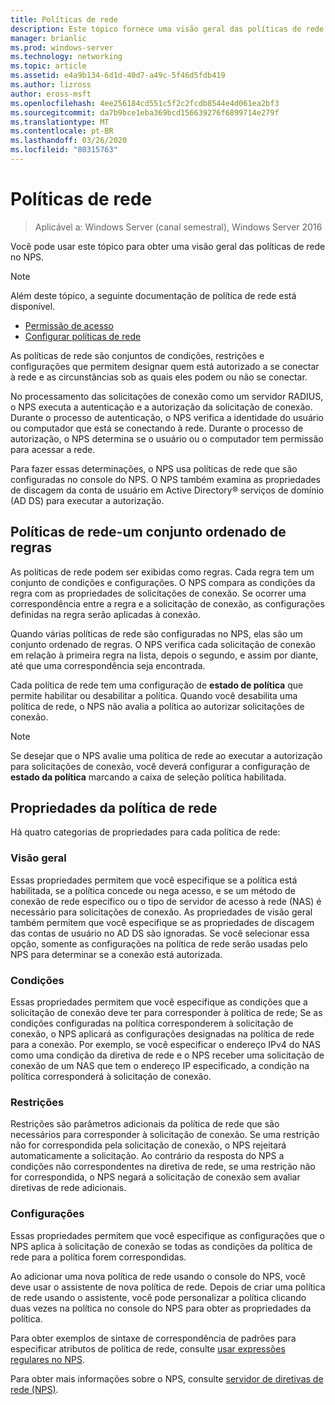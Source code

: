 ```yaml
---
title: Políticas de rede
description: Este tópico fornece uma visão geral das políticas de rede para o servidor de políticas de rede no Windows Server 2016 e inclui links para diretrizes adicionais sobre o NPS.
manager: brianlic
ms.prod: windows-server
ms.technology: networking
ms.topic: article
ms.assetid: e4a9b134-6d1d-40d7-a49c-5f46d5fdb419
ms.author: lizross
author: eross-msft
ms.openlocfilehash: 4ee256184cd551c5f2c2fcdb8544e4d061ea2bf3
ms.sourcegitcommit: da7b9bce1eba369bcd156639276f6899714e279f
ms.translationtype: MT
ms.contentlocale: pt-BR
ms.lasthandoff: 03/26/2020
ms.locfileid: "80315763"
---
```

# <a name="network-policies"></a>Políticas de rede

>Aplicável a: Windows Server (canal semestral), Windows Server 2016

Você pode usar este tópico para obter uma visão geral das políticas de rede no NPS.

>[!NOTE]
>Além deste tópico, a seguinte documentação de política de rede está disponível.
> - [Permissão de acesso](nps-np-access.md)
> - [Configurar políticas de rede](nps-np-configure.md)

As políticas de rede são conjuntos de condições, restrições e configurações que permitem designar quem está autorizado a se conectar à rede e as circunstâncias sob as quais eles podem ou não se conectar.

No processamento das solicitações de conexão como um servidor RADIUS, o NPS executa a autenticação e a autorização da solicitação de conexão. Durante o processo de autenticação, o NPS verifica a identidade do usuário ou computador que está se conectando à rede. Durante o processo de autorização, o NPS determina se o usuário ou o computador tem permissão para acessar a rede.

Para fazer essas determinações, o NPS usa políticas de rede que são configuradas no console do NPS. O NPS também examina as propriedades de discagem da conta de usuário em Active Directory&reg; serviços de domínio \(AD DS\) para executar a autorização.

## <a name="network-policies---an-ordered-set-of-rules"></a>Políticas de rede-um conjunto ordenado de regras

As políticas de rede podem ser exibidas como regras. Cada regra tem um conjunto de condições e configurações. O NPS compara as condições da regra com as propriedades de solicitações de conexão. Se ocorrer uma correspondência entre a regra e a solicitação de conexão, as configurações definidas na regra serão aplicadas à conexão.

Quando várias políticas de rede são configuradas no NPS, elas são um conjunto ordenado de regras. O NPS verifica cada solicitação de conexão em relação à primeira regra na lista, depois o segundo, e assim por diante, até que uma correspondência seja encontrada.

Cada política de rede tem uma configuração de **estado de política** que permite habilitar ou desabilitar a política. Quando você desabilita uma política de rede, o NPS não avalia a política ao autorizar solicitações de conexão.

>[!NOTE]
>Se desejar que o NPS avalie uma política de rede ao executar a autorização para solicitações de conexão, você deverá configurar a configuração de **estado da política** marcando a caixa de seleção política habilitada.

## <a name="network-policy-properties"></a>Propriedades da política de rede

Há quatro categorias de propriedades para cada política de rede:

### <a name="overview"></a>Visão geral

 Essas propriedades permitem que você especifique se a política está habilitada, se a política concede ou nega acesso, e se um método de conexão de rede específico ou o tipo de servidor de acesso à rede (NAS) é necessário para solicitações de conexão. As propriedades de visão geral também permitem que você especifique se as propriedades de discagem das contas de usuário no AD DS são ignoradas. Se você selecionar essa opção, somente as configurações na política de rede serão usadas pelo NPS para determinar se a conexão está autorizada.


### <a name="conditions"></a>Condições

 Essas propriedades permitem que você especifique as condições que a solicitação de conexão deve ter para corresponder à política de rede; Se as condições configuradas na política corresponderem à solicitação de conexão, o NPS aplicará as configurações designadas na política de rede para a conexão. Por exemplo, se você especificar o endereço IPv4 do NAS como uma condição da diretiva de rede e o NPS receber uma solicitação de conexão de um NAS que tem o endereço IP especificado, a condição na política corresponderá à solicitação de conexão. 


### <a name="constraints"></a>Restrições

 Restrições são parâmetros adicionais da política de rede que são necessários para corresponder à solicitação de conexão. Se uma restrição não for correspondida pela solicitação de conexão, o NPS rejeitará automaticamente a solicitação. Ao contrário da resposta do NPS a condições não correspondentes na diretiva de rede, se uma restrição não for correspondida, o NPS negará a solicitação de conexão sem avaliar diretivas de rede adicionais.

### <a name="settings"></a>Configurações

 Essas propriedades permitem que você especifique as configurações que o NPS aplica à solicitação de conexão se todas as condições da política de rede para a política forem correspondidas.

Ao adicionar uma nova política de rede usando o console do NPS, você deve usar o assistente de nova política de rede. Depois de criar uma política de rede usando o assistente, você pode personalizar a política clicando duas vezes na política no console do NPS para obter as propriedades da política.

Para obter exemplos de sintaxe de correspondência de padrões para especificar atributos de política de rede, consulte [usar expressões regulares no NPS](nps-crp-reg-expressions.md).

Para obter mais informações sobre o NPS, consulte [servidor de diretivas de rede (NPS)](nps-top.md).

